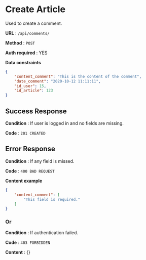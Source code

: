 # Create Article

Used to create a comment.

**URL** : `/api/comments/`

**Method** : `POST`

**Auth required** : YES

**Data constraints**

```json
{
    "content_comment": "This is the content of the comment",
    "date_comment": "2020-10-12 11:11:11",
    "id_user": 15,
    "id_article": 123
}
```

## Success Response

**Condition** : If user is logged in and no fields are missing.

**Code** : `201 CREATED`

## Error Response

**Condition** : If any field is missed.

**Code** : `400 BAD REQUEST`

**Content example**

```json
{
    "content_comment": [
        "This field is required."
    ]
}
```
### Or

**Condition** : If authentication failed.

**Code** : `403 FORBIDDEN`

**Content** : {}
